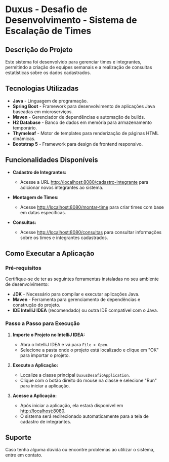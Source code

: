 # Duxus - Desafio de Desenvolvimento - Sistema de Escalação de Times

## Descrição do Projeto
Este sistema foi desenvolvido para gerenciar times e integrantes, permitindo a criação de equipes semanais e a realização de consultas estatísticas sobre os dados cadastrados.

## Tecnologias Utilizadas
- **Java** - Linguagem de programação.
- **Spring Boot** - Framework para desenvolvimento de aplicações Java baseadas em microserviços.
- **Maven** - Gerenciador de dependências e automação de builds.
- **H2 Database** - Banco de dados em memória para armazenamento temporário.
- **Thymeleaf** - Motor de templates para renderização de páginas HTML dinâmicas.
- **Bootstrap 5** - Framework para design de frontend responsivo.

## Funcionalidades Disponíveis

- **Cadastro de Integrantes:**
  - Acesse a URL [http://localhost:8080/cadastro-integrante](http://localhost:8080/cadastro-integrante) para adicionar novos integrantes ao sistema.
  
- **Montagem de Times:**
  - Acesse [http://localhost:8080/montar-time](http://localhost:8080/montar-time) para criar times com base em datas específicas.
  
- **Consultas:**
  - Acesse [http://localhost:8080/consultas](http://localhost:8080/consultas) para consultar informações sobre os times e integrantes cadastrados.

## Como Executar a Aplicação

### Pré-requisitos
Certifique-se de ter as seguintes ferramentas instaladas no seu ambiente de desenvolvimento:
- **JDK** - Necessário para compilar e executar aplicações Java.
- **Maven** - Ferramenta para gerenciamento de dependências e construção do projeto.
- **IDE IntelliJ IDEA** (recomendado) ou outra IDE compatível com o Java.

### Passo a Passo para Execução

1. **Importe o Projeto no IntelliJ IDEA:**
   - Abra o IntelliJ IDEA e vá para `File > Open`.
   - Selecione a pasta onde o projeto está localizado e clique em "OK" para importar o projeto.

2. **Execute a Aplicação:**
   - Localize a classe principal `DuxusDesafioApplication`.
   - Clique com o botão direito do mouse na classe e selecione "Run" para iniciar a aplicação.

3. **Acesse a Aplicação:**
   - Após iniciar a aplicação, ela estará disponível em [http://localhost:8080](http://localhost:8080).
   - O sistema será redirecionado automaticamente para a tela de cadastro de integrantes.

## Suporte
Caso tenha alguma dúvida ou encontre problemas ao utilizar o sistema, entre em contato.
